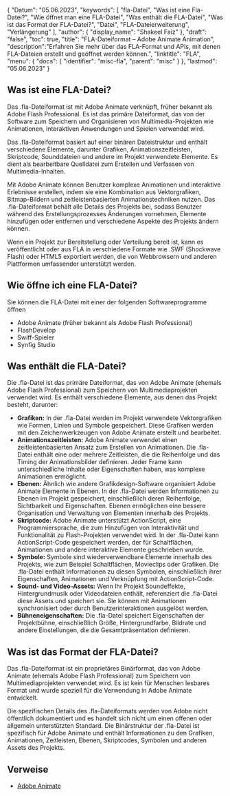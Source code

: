 {
"Datum": "05.06.2023",
  "keywords": [
"fla-Datei",
"Was ist eine Fla-Datei?",
"Wie öffnet man eine FLA-Datei",
"Was enthält die FLA-Datei",
"Was ist das Format der FLA-Datei?",
"Datei",
"FLA-Dateierweiterung",
"Verlängerung"
],
  "author": {
"display_name": "Shakeel Faiz"
},
"draft": "false",
"toc": true,
"title": "FLA-Dateiformat – Adobe Animate Animation",
  "description":"Erfahren Sie mehr über das FLA-Format und APIs, mit denen FLA-Dateien erstellt und geöffnet werden können.",
"linktitle": "FLA",
  "menu": {
    "docs": {
      "identifier": "misc-fla",
"parent": "misc"
}
},
"lastmod": "05.06.2023"
}

## Was ist eine FLA-Datei?

Das .fla-Dateiformat ist mit Adobe Animate verknüpft, früher bekannt als Adobe Flash Professional. Es ist das primäre Dateiformat, das von der Software zum Speichern und Organisieren von Multimedia-Projekten wie Animationen, interaktiven Anwendungen und Spielen verwendet wird.

Das .fla-Dateiformat basiert auf einer binären Dateistruktur und enthält verschiedene Elemente, darunter Grafiken, Animationszeitleisten, Skriptcode, Sounddateien und andere im Projekt verwendete Elemente. Es dient als bearbeitbare Quelldatei zum Erstellen und Verfassen von Multimedia-Inhalten.

Mit Adobe Animate können Benutzer komplexe Animationen und interaktive Erlebnisse erstellen, indem sie eine Kombination aus Vektorgrafiken, Bitmap-Bildern und zeitleistenbasierten Animationstechniken nutzen. Das .fla-Dateiformat behält alle Details des Projekts bei, sodass Benutzer während des Erstellungsprozesses Änderungen vornehmen, Elemente hinzufügen oder entfernen und verschiedene Aspekte des Projekts ändern können.

Wenn ein Projekt zur Bereitstellung oder Verteilung bereit ist, kann es veröffentlicht oder aus FLA in verschiedene Formate wie .SWF (Shockwave Flash) oder HTML5 exportiert werden, die von Webbrowsern und anderen Plattformen umfassender unterstützt werden.

## Wie öffne ich eine FLA-Datei?

Sie können die FLA-Datei mit einer der folgenden Softwareprogramme öffnen

- Adobe Animate (früher bekannt als Adobe Flash Professional)
- FlashDevelop
- Swiff-Spieler
- Synfig Studio

## Was enthält die FLA-Datei?

Die .fla-Datei ist das primäre Dateiformat, das von Adobe Animate (ehemals Adobe Flash Professional) zum Speichern von Multimediaprojekten verwendet wird. Es enthält verschiedene Elemente, aus denen das Projekt besteht, darunter:

- **Grafiken:** In der .fla-Datei werden im Projekt verwendete Vektorgrafiken wie Formen, Linien und Symbole gespeichert. Diese Grafiken werden mit den Zeichenwerkzeugen von Adobe Animate erstellt und bearbeitet.
- **Animationszeitleisten:** Adobe Animate verwendet einen zeitleistenbasierten Ansatz zum Erstellen von Animationen. Die .fla-Datei enthält eine oder mehrere Zeitleisten, die die Reihenfolge und das Timing der Animationsbilder definieren. Jeder Frame kann unterschiedliche Inhalte oder Eigenschaften haben, was komplexe Animationen ermöglicht.
- **Ebenen:** Ähnlich wie andere Grafikdesign-Software organisiert Adobe Animate Elemente in Ebenen. In der .fla-Datei werden Informationen zu Ebenen im Projekt gespeichert, einschließlich deren Reihenfolge, Sichtbarkeit und Eigenschaften. Ebenen ermöglichen eine bessere Organisation und Verwaltung von Elementen innerhalb des Projekts.
- **Skriptcode:** Adobe Animate unterstützt ActionScript, eine Programmiersprache, die zum Hinzufügen von Interaktivität und Funktionalität zu Flash-Projekten verwendet wird. In der .fla-Datei kann ActionScript-Code gespeichert werden, der für Schaltflächen, Animationen und andere interaktive Elemente geschrieben wurde.
- **Symbole:** Symbole sind wiederverwendbare Elemente innerhalb des Projekts, wie zum Beispiel Schaltflächen, Movieclips oder Grafiken. Die .fla-Datei enthält Informationen zu diesen Symbolen, einschließlich ihrer Eigenschaften, Animationen und Verknüpfung mit ActionScript-Code.
- **Sound- und Video-Assets:** Wenn Ihr Projekt Soundeffekte, Hintergrundmusik oder Videodateien enthält, referenziert die .fla-Datei diese Assets und speichert sie. Sie können mit Animationen synchronisiert oder durch Benutzerinteraktionen ausgelöst werden.
- **Bühneneigenschaften:** Die .fla-Datei speichert Eigenschaften der Projektbühne, einschließlich Größe, Hintergrundfarbe, Bildrate und andere Einstellungen, die die Gesamtpräsentation definieren.

## Was ist das Format der FLA-Datei?

Das .fla-Dateiformat ist ein proprietäres Binärformat, das von Adobe Animate (ehemals Adobe Flash Professional) zum Speichern von Multimediaprojekten verwendet wird. Es ist kein für Menschen lesbares Format und wurde speziell für die Verwendung in Adobe Animate entwickelt.

Die spezifischen Details des .fla-Dateiformats werden von Adobe nicht öffentlich dokumentiert und es handelt sich nicht um einen offenen oder allgemein unterstützten Standard. Die Binärstruktur der .fla-Datei ist spezifisch für Adobe Animate und enthält Informationen zu den Grafiken, Animationen, Zeitleisten, Ebenen, Skriptcodes, Symbolen und anderen Assets des Projekts.

## Verweise
* [Adobe Animate](https://en.wikipedia.org/wiki/Adobe_Animate)

